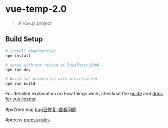 # vue-temp-2.0

> A Vue.js project

## Build Setup

``` bash
# install dependencies
npm install

# serve with hot reload at localhost:8080
npm run dev

# build for production with minification
npm run build

```

For detailed explanation on how things work, checkout the [guide](http://vuejs-templates.github.io/webpack/) and [docs for vue-loader](http://vuejs.github.io/vue-loader).


#px2rem bug
[bug已修复-查看问题](https://github.com/vuejs/vue-loader/issues/227)

#precss
[precss rules](https://github.com/jonathantneal/precss#mixins)